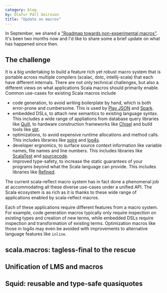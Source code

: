 ```yaml
---
category: blog
by: Ólafur Páll Geirsson
title: "Update on macros"
---
```


In September, we shared a
["Roadmap towards non-experimental macros"](http://www.scala-lang.org/blog/2017/10/09/scalamacros.html).
It's been two months now and I'd like to share some a brief update on what has
happened since then.

## The challenge

It is a big undertaking to build a feature rich yet robust macro system that is
portable across multiple compilers (scalac, dotc, intellij-scala) that each
have different internals.
There are not only technical challenges, but also a different views on what
applications Scala macros should primarily enable.
Common use-cases for existing Scala macros include

- code generation, to avoid writing boilerplate by hand, which is
  both error-prone and cumbersome. This is used by [Play JSON] and [Spark].
- embedded DSLs, to attach new semantics to existing language syntax.
  This includes a wide range of appliations from database query
  libraries like [Quill], to hardware construction frameworks like [Chisel] and
  build tools like [sbt].
- optimizations, to avoid expensive runtime allocations and method calls.
  This includes libraries like [spire] and [log4s].
- developer ergnomics, to surface source context information like variable
  names, file names and line numbers. This includes libraries like 
  [ScalaTest] and [sourcecode].
- improved type-safety, to increase the static guarantees of your programs
  beyond what the Scala language can provide. This includes libraries like [Refined].

The current scala-reflect macro system has in fact done a phenomenal job
at accommodating all these diverse use-cases under a unified API.
The Scala ecosystem is as rich as it is thanks to these wide range of applications
enabled by scala-reflect macros.

Each of these applications require different features from a macro system.
For example, code generation macros typically only require inspection on existing types
and creation of new terms, while embedded DSLs require inspection and
transformation of existing terms.
Optimization macros like those in log4s may even be avoided with improvements
to alternative language features like `inline`.

## scala.macros: tagless-final to the rescue
## Unification of LMS and macros
## Squid: reusable and type-safe quasiquotes

[Play JSON]: https://www.playframework.com/documentation/2.6.x/ScalaJsonAutomated
[Circe]: https://circe.github.io/circe/
[Quill]: http://getquill.io/
[Chisel]: https://chisel.eecs.berkeley.edu/
[sbt]: http://www.scala-sbt.org/1.x/docs/Scope-Delegation.html
[log4s]: https://github.com/Log4s/log4s
[spire]: https://github.com/non/spire/
[spire]: https://github.com/non/spire/
[ScalaTest]: http://www.scalatest.org/
[sourcecode]: https://github.com/lihaoyi/sourcecode
[Refined]: https://github.com/fthomas/refined
[Spark]: https://spark.apache.org/sql/



